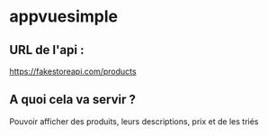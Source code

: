 # appvuesimple

## URL de l'api : 

https://fakestoreapi.com/products 

## A quoi cela va servir ?  

Pouvoir afficher des produits, leurs descriptions, prix et de les triés
